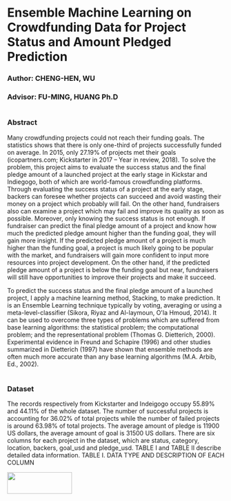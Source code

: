 # Ensemble Machine Learning on Crowdfunding Data for Project Status and Amount Pledged Prediction
### Author: CHENG-HEN, WU
### Advisor: FU-MING, HUANG Ph.D
#  
### Abstract  
Many crowdfunding projects could not reach their funding goals. The statistics shows that there is only one-third of projects successfully funded on average. In 2015, only 27.19% of projects met their goals (icopartners.com; Kickstarter in 2017 – Year in review, 2018). To solve the problem, this project aims to evaluate the success status and the final pledge amount of a launched project at the early stage in Kickstar and Indiegogo, both of which are world-famous crowdfunding platforms. Through evaluating the success status of a project at the early stage, backers can foresee whether projects can succeed and avoid wasting their money on a project which probably will fail. On the other hand, fundraisers also can examine a project which may fail and improve its quality as soon as possible. Moreover, only knowing the success status is not enough. If fundraiser can predict the final pledge amount of a project and know how much the predicted pledge amount higher than the funding goal, they will gain more insight. If the predicted pledge amount of a project is much higher than the funding goal, a project is much likely going to be popular with the market, and fundraisers will gain more confident to input more resources into project development. On the other hand, if the predicted pledge amount of a project is below the funding goal but near, fundraisers will still have opportunities to improve their projects and make it succeed.
  
To predict the success status and the final pledge amount of a launched project, I apply a machine learning method, Stacking, to make prediction. It is an Ensemble Learning technique typically by voting, averaging or using a meta-level-classifier (Sikora, Riyaz and Al-laymoun, O'la Hmoud, 2014). It can be used to overcome three types of problems which are suffered from base learning algorithms: the statistical problem; the computational problem; and the representational problem (Thomas G. Dietterich, 2000). Experimental evidence in Freund and Schapire (1996) and other studies summarized in Dietterich (1997) have shown that ensemble methods are often much more accurate than any base learning algorithms (M.A. Arbib, Ed., 2002).
#  
### Dataset
The records respectively from Kickstarter and Indeigogo occupy 55.89% and 44.11% of the whole dataset. The number of successful projects is accounting for 36.02% of total projects while the number of failed projects is around 63.98% of total projects. The average amount of pledge is 11900 US dollars, the average amount of goal is 31500 US dollars. There are six columns for each project in the dataset, which are status, category, location, backers, goal_usd and pledge_usd. TABLE I and TABLE II describe detailed data information.
TABLE I. DATA TYPE AND DESCRIPTION OF EACH COLUMN
<p align="left">
  <img src="https://github.com/albert0796/MachineLearning/blob/master/Paper_CrowdFunding/data/DATA%20TYPE%20AND%20DESCRIPTION%20OF%20EACH%20COLUMN.png" width = "150" height = "50">
<p>



